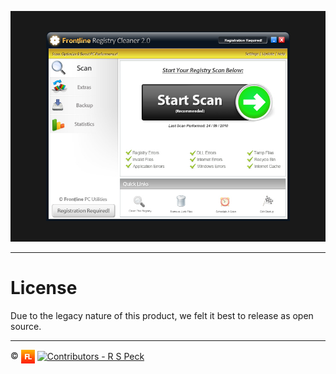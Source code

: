 ![FLCleaner 2.0][flcleaner]

---

# License

Due to the legacy nature of this product, we felt it best to release as open source.

---

:copyright: <a href="http://www.frontlineutilities.co.uk" align="absmiddle"><img src="../3.0/readme/fl.jpg" height="22" align="absmiddle" title="Frontline Utilities LTD"  /></a> <a href="http://stackoverflow.com/users/1143732/richard-peck?tab=profile" align="absmiddle" ><img src="https://avatars0.githubusercontent.com/u/1104431" height="22" align="absmiddle" title="Contributors - R S Peck" /></a>



<!-- ################################### -->
<!-- ################################### -->

<!-- Images -->
[flcleaner]: readme/main.jpg

<!-- Links -->
[flutils]:        http://www.frontlineutilities.co.uk
[flcleaner.com]:  https://www.flcleaner.com

<!-- ################################### -->
<!-- ################################### -->

